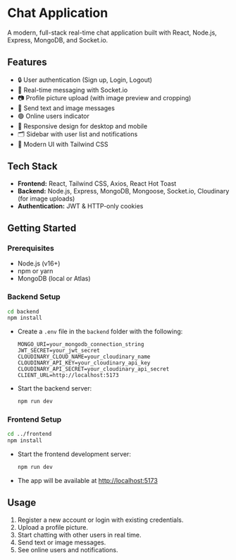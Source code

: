 # Chat Application

A modern, full-stack real-time chat application built with React, Node.js, Express, MongoDB, and Socket.io.

## Features

- 🔒 User authentication (Sign up, Login, Logout)
- 💬 Real-time messaging with Socket.io
- 📷 Profile picture upload (with image preview and cropping)
- 📨 Send text and image messages
- 🟢 Online users indicator
- 📱 Responsive design for desktop and mobile
- 🗂️ Sidebar with user list and notifications
- 🌈 Modern UI with Tailwind CSS

## Tech Stack

- **Frontend:** React, Tailwind CSS, Axios, React Hot Toast
- **Backend:** Node.js, Express, MongoDB, Mongoose, Socket.io, Cloudinary (for image uploads)
- **Authentication:** JWT & HTTP-only cookies

## Getting Started

### Prerequisites

- Node.js (v16+)
- npm or yarn
- MongoDB (local or Atlas)

### Backend Setup

```bash
cd backend
npm install
```

- Create a `.env` file in the `backend` folder with the following:
  ```
  MONGO_URI=your_mongodb_connection_string
  JWT_SECRET=your_jwt_secret
  CLOUDINARY_CLOUD_NAME=your_cloudinary_name
  CLOUDINARY_API_KEY=your_cloudinary_api_key
  CLOUDINARY_API_SECRET=your_cloudinary_api_secret
  CLIENT_URL=http://localhost:5173
  ```

- Start the backend server:
  ```bash
  npm run dev
  ```

### Frontend Setup

```bash
cd ../frontend
npm install
```

- Start the frontend development server:
  ```bash
  npm run dev
  ```

- The app will be available at [http://localhost:5173](http://localhost:5173)


## Usage

1. Register a new account or login with existing credentials.
2. Upload a profile picture.
3. Start chatting with other users in real time.
4. Send text or image messages.
5. See online users and notifications.

